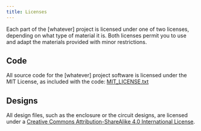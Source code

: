 ```yaml
---
title: Licenses
---
```


Each part of the [whatever] project is licensed under one of two licenses, depending on what type of material it is.
Both licenses permit you to use and adapt the materials provided with minor restrictions.

## Code

All source code for the [whatever] project software is licensed under the MIT License, as included with the code: [MIT_LICENSE.txt](https://www.github.com/liffiton/whatever/blob/master/MIT_LICENSE.txt)

## Designs

All design files, such as the enclosure or the circuit designs, are licensed under a <a rel="license" href="http://creativecommons.org/licenses/by-sa/4.0/">Creative Commons Attribution-ShareAlike 4.0 International License</a>.

